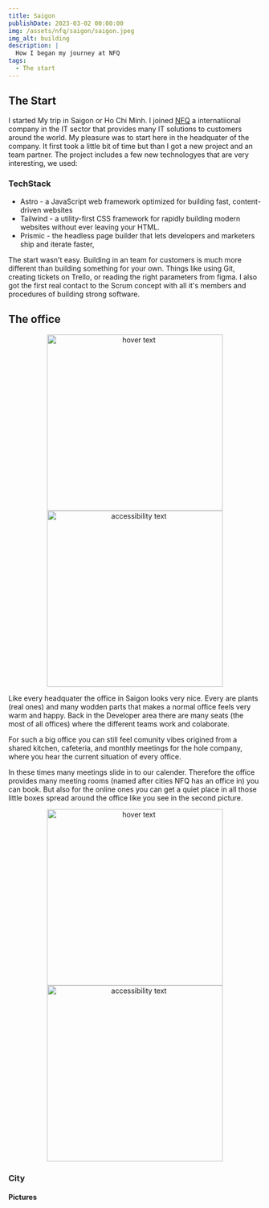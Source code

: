 ```yaml
---
title: Saigon
publishDate: 2023-03-02 00:00:00
img: /assets/nfq/saigon/saigon.jpeg
img_alt: building
description: |
  How I began my journey at NFQ
tags:
  - The start
---
```


## The Start

I started My trip in Saigon or Ho Chi Minh. I joined <a href="https://nfq.com/">NFQ</a> a internatiional company in the IT sector that provides many IT solutions to customers around the world. My pleasure was to start here in the headquater of the company. It first took a little bit of time but than I got a new project and an team partner.
The project includes a few new technologyes that are very interesting, we used:

### TechStack
- Astro - a JavaScript web framework optimized for building fast, content-driven websites
- Tailwind - a utility-first CSS framework for rapidly building modern websites without ever leaving your HTML.
- Prismic -  the headless page builder that lets developers and marketers ship and iterate faster, 



The start wasn't easy. Building in an team for customers is much more different than building something for your own.
Things like using Git, creating tickets on Trello, or reading the right parameters from figma.
I also got the first real contact to the Scrum concept with all it's members and procedures of building strong software.

## The office
<p align="center">
  <img src="/assets/nfq/IMG_5177.jpeg" width="350" title="hover text">
  <img src="/assets/nfq/IMG_5194.jpeg" width="350" alt="accessibility text">
</p>

Like every headquater the office in Saigon looks very nice. 
Every are plants (real ones) and many wodden parts that makes a normal office feels very warm and happy. Back in the Developer area there are many seats (the most of all offices) where the different teams work and colaborate.

For such a big office you can still feel comunity vibes origined from a shared kitchen, cafeteria, and monthly meetings for the hole company, where you hear the current situation of every office.

In these times many meetings slide in to our calender. Therefore the office provides many meeting rooms (named after cities NFQ has an office in) you can book. But also for the online ones you can get a quiet place in all those little boxes spread around the office like you see in the second picture.

<p align="center">
  <img src="/assets/nfq/IMG_5176.jpeg" width="350" title="hover text">
  <img src="/assets/nfq/IMG_5184.jpeg" width="350" alt="accessibility text">
</p>


### City


#### Pictures